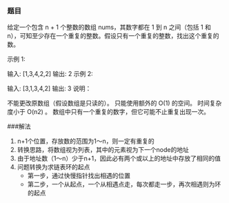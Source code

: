 ### 题目
给定一个包含 n + 1 个整数的数组 nums，其数字都在 1 到 n 之间（包括 1 和 n），可知至少存在一个重复的整数。假设只有一个重复的整数，找出这个重复的数。

示例 1:

输入: [1,3,4,2,2]
输出: 2
示例 2:
 
输入: [3,1,3,4,2]
输出: 3
说明：

不能更改原数组（假设数组是只读的）。
只能使用额外的 O(1) 的空间。
时间复杂度小于 O(n2) 。
数组中只有一个重复的数字，但它可能不止重复出现一次。

###解法

1. n+1个位置，存放数的范围为1～n，则一定有重复的
2. 转换思路，将数组视为列表，其中的元素视为下一个node的地址
3. 由于地址数（1～n）少于n+1，因此必有两个或以上的地址中存放了相同的值
4. 问题转换为求链表环的起点
    - 第一步，通过快慢指针找出相遇的位置
    - 第二步，一个从起点，一个从相遇点走，每次都走一步，再次相遇则为环的起点